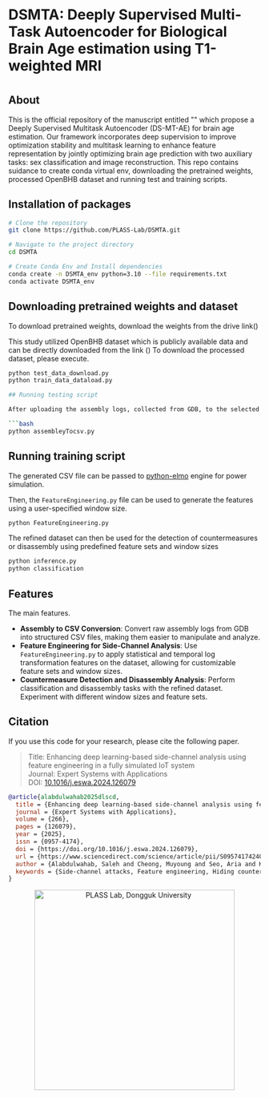 # DSMTA: Deeply Supervised Multi-Task Autoencoder for Biological Brain Age estimation using T1-weighted MRI
<h1 align="center"><Official Repo</strong></h1>

## About
This is the official repository of the manuscript entitled "" which propose a Deeply Supervised Multitask Autoencoder (DS-MT-AE) for brain age estimation. Our framework incorporates deep supervision to improve optimization stability and multitask learning to enhance feature representation by jointly optimizing brain age prediction with two auxiliary tasks: sex classification and image reconstruction. This repo contains suidance to create conda virtual env, downloading the pretrained weights, processed OpenBHB dataset and running test and training scripts.

## Installation of packages

```bash
# Clone the repository
git clone https://github.com/PLASS-Lab/DSMTA.git

# Navigate to the project directory
cd DSMTA

# Create Conda Env and Install dependencies
conda create -n DSMTA_env python=3.10 --file requirements.txt
conda activate DSMTA_env

```
## Downloading pretrained weights and dataset 
To download pretrained weights, download the weights from the drive link()

This study utilized OpenBHB dataset which is publicly available data and can be directly downloaded from the link () 
To download the processed dataset, please execute.
```bash
python test_data_download.py
python train_data_dataload.py

## Running testing script 

After uploading the assembly logs, collected from GDB, to the selected folder, it can be converted to a structured CSV file using `assembleyTocsv.py`

```bash
python assembleyTocsv.py
```
## Running training script 

The generated CSV file can be passed to [python-elmo](https://github.com/ThFeneuil/python-elmo) engine for power simulation.

Then, the `FeatureEngineering.py` file can be used to generate the features using a user-specified window size.

```bash
python FeatureEngineering.py
```

The refined dataset can then be used for the detection of countermeasures or disassembly using predefined feature sets and window sizes

```bash
python inference.py
python classification
```

## Features

The main features.

- **Assembly to CSV Conversion**: Convert raw assembly logs from GDB into structured CSV files, making them easier to manipulate and analyze.
- **Feature Engineering for Side-Channel Analysis**: Use `FeatureEngineering.py` to apply statistical and temporal log transformation features on the dataset, allowing for customizable feature sets and window sizes.
- **Countermeasure Detection and Disassembly Analysis**: Perform classification and disassembly tasks with the refined dataset. Experiment with different window sizes and feature sets.


## Citation
If you use this code for your research, please cite the following paper.
>Title: Enhancing deep learning-based side-channel analysis using feature engineering in a fully simulated IoT system \
>Journal: Expert Systems with Applications \
>DOI: [10.1016/j.eswa.2024.126079](https://doi.org/10.1016/j.eswa.2024.126079)
```bibtex
@article{alabdulwahab2025dlscd,
  title = {Enhancing deep learning-based side-channel analysis using feature engineering in a fully simulated IoT system},
  journal = {Expert Systems with Applications},
  volume = {266},
  pages = {126079},
  year = {2025},
  issn = {0957-4174},
  doi = {https://doi.org/10.1016/j.eswa.2024.126079},
  url = {https://www.sciencedirect.com/science/article/pii/S0957417424029464},
  author = {Alabdulwahab, Saleh and Cheong, Muyoung and Seo, Aria and Kim, Young-Tak and Son, Yunsik},
  keywords = {Side-channel attacks, Feature engineering, Hiding countermeasures, Disassembly attacks, Deep learning, Reverse engineering},
}
```

<p align="center">
  <a href="https://plass.dongguk.edu" target="_blank">
    <img src="https://github.com/sucystem/PLASS/blob/main/logo.png" width="400" alt="PLASS Lab, Dongguk University">
  </a>
</p>

